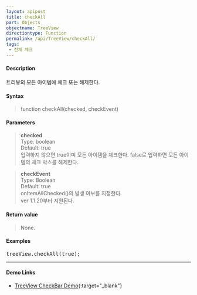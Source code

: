 ```yaml
---
layout: apipost
title: checkAll
part: Objects
objectname: TreeView
directiontype: Function
permalink: /api/TreeView/checkAll/
tags:
 - 전체 체크
---
```



#### Description

 트리뷰의 모든 아이템에 체크 또는 해제한다.

#### Syntax

> function checkAll(checked, checkEvent)

#### Parameters

> **checked**  
> Type: boolean  
> Default: true  
> 입력하지 않으면 true이며 모든 아이템을 체크한다. false로 입력하면 모든 아이템의 체크 박스를 해제한다.  

> **checkEvent**  
> Type: Boolean  
> Default: true  
> onItemAllChecked()의 발생 여부를 지정한다.  
> ver 1.1.20부터 지원된다.     

#### Return value

> None.  

#### Examples 

<pre class="prettyprint">
treeView.checkAll(true);
</pre>

---

#### Demo Links

* [TreeView CheckBar Demo](http://demo.realgrid.com/Tree/TreeCheckBox){:target="_blank"}   
